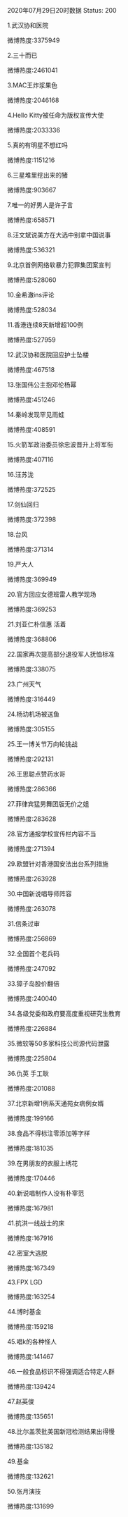 2020年07月29日20时数据
Status: 200

1.武汉协和医院

微博热度:3375949

2.三十而已

微博热度:2461041

3.MAC王炸浆果色

微博热度:2046168

4.Hello Kitty被任命为版权宣传大使

微博热度:2033336

5.真的有明星不想红吗

微博热度:1151216

6.三星堆里挖出来的猪

微博热度:903667

7.唯一的好男人是许子言

微博热度:658571

8.汪文斌说美方在大选中别拿中国说事

微博热度:536321

9.北京首例网络软暴力犯罪集团案宣判

微博热度:528060

10.金希澈ins评论

微博热度:528034

11.香港连续8天新增超100例

微博热度:527959

12.武汉协和医院回应护士坠楼

微博热度:467518

13.张国伟公主抱邓伦杨幂

微博热度:451246

14.秦岭发现罕见雨蛙

微博热度:408591

15.火箭军政治委员徐忠波晋升上将军衔

微博热度:407116

16.汪苏泷

微博热度:372525

17.剑仙回归

微博热度:372398

18.台风

微博热度:371314

19.严大人

微博热度:369949

20.官方回应女德班雷人教学现场

微博热度:369253

21.刘亚仁朴信惠 活着

微博热度:368806

22.国家再次提高部分退役军人抚恤标准

微博热度:338075

23.广州天气

微博热度:316449

24.杨玏机场被送鱼

微博热度:305155

25.王一博关节万向轮挑战

微博热度:292131

26.王思聪点赞药水哥

微博热度:286366

27.菲律宾猛男舞团版无价之姐

微博热度:283628

28.官方通报学校宣传栏内容不当

微博热度:271394

29.欧盟针对香港国安法出台系列措施

微博热度:263928

30.中国新说唱导师阵容

微博热度:263078

31.信条过审

微博热度:256869

32.全国首个老兵码

微博热度:247092

33.獐子岛股价翻倍

微博热度:240040

34.各级党委和政府要高度重视研究生教育

微博热度:226884

35.微软等50多家科技公司源代码泄露

微博热度:225804

36.仇英 手工耿

微博热度:201088

37.北京新增1例系天通苑女病例女婿

微博热度:199166

38.食品不得标注零添加等字样

微博热度:181035

39.在男朋友的衣服上绣花

微博热度:170446

40.新说唱制作人没有朴宰范

微博热度:167981

41.抗洪一线战士的床

微博热度:167916

42.密室大逃脱

微博热度:167349

43.FPX LGD

微博热度:163254

44.博时基金

微博热度:159218

45.唱k的各种怪人

微博热度:141467

46.一般食品标识不得强调适合特定人群

微博热度:139424

47.赵英俊

微博热度:135651

48.比尔盖茨批美国新冠检测结果出得慢

微博热度:135182

49.基金

微博热度:132621

50.张月演技

微博热度:131699

